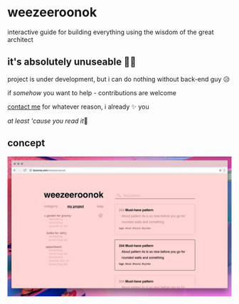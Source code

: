 # weezeeroonok
interactive guide for building everything using the wisdom of the great architect

## it's absolutely unuseable 🤷🏻‍
project is under development, but i can do nothing without back-end guy 😥

if *somehow* you want to help - contributions are welcome

[contact me](http://locovna.com) for whatever reason, i already ✨ you

*at least 'cause you read it*🤔

## concept
![fake](./img/fake-small.png)
